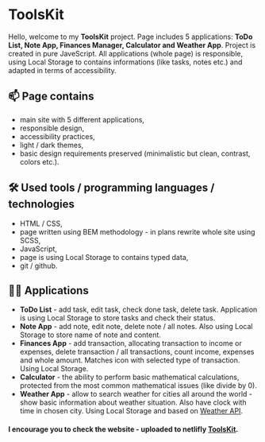 # ToolsKit

Hello, welcome to my **ToolsKit** project. Page includes 5 applications: **ToDo List, 
Note App, Finances Manager, Calculator and Weather App**. Project is created in pure JaveScript.
All applications (whole page) is responsible, using Local Storage to contains informations (like tasks,
notes etc.) and adapted in terms of accessibility.

## 📫 Page contains

- main site with 5 different applications,
- responsible design,
- accessibility practices,
- light / dark themes,
- basic design requirements preserved (minimalistic but clean, contrast, colors etc.).


## 🛠 Used tools / programming languages / technologies

- HTML / CSS,
- page written using BEM methodology - in plans rewrite whole site using SCSS,
- JavaScript,
- page is using Local Storage to contains typed data,
- git / github.

## 👩‍💻 Applications

- **ToDo List** - add task, edit task, check done task, delete task. Application is using Local Storage to store tasks and check their status. 
- **Note App** - add note, edit note, delete note / all notes. Also using Local Storage to store name of note and content.
- **Finances App** - add transaction, allocating transaction to income or expenses, delete transaction / all transactions, count income, expenses and whole amount. Matches icon with selected type of transaction. Using Local Storage.
- **Calculator** - the ability to perform basic mathematical calculations, protected from the most common mathematical issues (like divide by 0).
- **Weather App** - allow to search weather for cities all around the world - show basic information about weather situation. Also have clock with time in chosen city. Using Local Storage and based on [Weather API](https://openweathermap.org//).

#### I encourage you to check the website - uploaded to netlifly [ToolsKit](https://toolskit.netlify.app/).